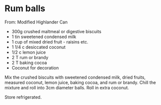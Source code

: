# Rum balls
From: Modified Highlander Can

* 300g crushed maltmeal or digestive biscuits
* 1 tin sweetened condensed milk
* 1 cup of mixed dried fruit - raisins etc.
* 1 1/4 c desiccated coconut
* 1/2 c lemon juice
* 2 T rum or brandy
* 2 T baking cocoa
* Coconut for decoration

Mix the crushed biscuits with sweetened condensed milk, dried fruits, measured coconut, lemon juice, baking cocoa, and rum or brandy.  Chill the mixture and roll into 3cm diameter balls.  Roll in extra coconut.  

Store refrigerated.

